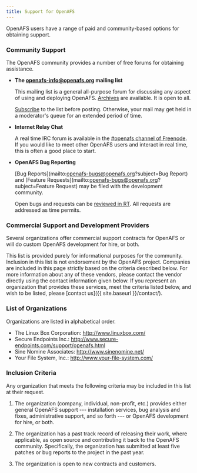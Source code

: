 ```yaml
---
title: Support for OpenAFS
---
```


OpenAFS users have a range of paid and community-based options for obtaining support.

### Community Support ###

The OpenAFS community provides a number of free forums for obtaining assistance.

*   __The <openafs-info@openafs.org> mailing list__

    This mailing list is a general all-purpose forum for discussing any aspect
    of using and deploying OpenAFS.
    [Archives](http://lists.openafs.org/pipermail/openafs-info/) are available.
    It is open to all.

    [Subscribe](http://lists.openafs.org/mailman/listinfo/openafs-info) to the
    list before posting. Otherwise, your mail may get held in a moderator's
    queue for an extended period of time.

*   __Internet Relay Chat__

    A real time IRC forum is available in the [#openafs channel of
    Freenode](irc://freenode.net/openafs). If you would like to meet other
    OpenAFS users and interact in real time, this is often a good place to
    start.

*   __OpenAFS Bug Reporting__

    [Bug Reports](mailto:openafs-bugs@openafs.org?subject=Bug Report) and [Feature Requests](mailto:openafs-bugs@openafs.org?subject=Feature Request) may be filed with the development community.

    Open bugs and requests can be [reviewed in
    RT](http://rt.central.org/rt/Search/Results.html?Order=DESC&DefaultQueue=10&Query=Queue%20%3D%20%27openafs-bugs%27%20AND%20(Status%20%3D%20%27open%27%20OR%20Status%20%3D%20%27new%27)&Rows=50&OrderBy=id&Page=1&Format=&user=guest&pass=guest).
    All requests are addressed as time permits.

### Commercial Support and Development Providers ###

Several organizations offer commercial support contracts for OpenAFS or will do
custom OpenAFS development for hire, or both.

This list is provided purely for informational purposes for the community.
Inclusion in this list is not endorsement by the OpenAFS project. Companies are
included in this page strictly based on the criteria described below. For more
information about any of these vendors, please contact the vendor directly
using the contact information given below. If you represent an organization
that provides these services, meet the criteria listed below, and wish to be
listed, please [contact us]({{ site.baseurl }}/contact/).

### List of Organizations ###

Organizations are listed in alphabetical order.

* The Linux Box Corporation: <http://www.linuxbox.com/>
* Secure Endpoints Inc.: <http://www.secure-endpoints.com/support/openafs.html>
* Sine Nomine Associates: <http://www.sinenomine.net/>
* Your File System, Inc.: <http://www.your-file-system.com/>

### Inclusion Criteria ###

Any organization that meets the following criteria may be included in this list
at their request.
  
1. The organization (company, individual, non-profit, etc.) provides either
general OpenAFS support --- installation services, bug analysis and fixes,
administrative support, and so forth --- or OpenAFS development for hire, or
both.

2. The organization has a past track record of releasing their work, where
applicable, as open source and contributing it back to the OpenAFS community.
Specifically, the organization has submitted at least five patches or bug
reports to the project in the past year.

3. The organization is open to new contracts and customers.
